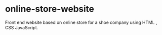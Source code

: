 # online-store-website
Front end website based on online store for a shoe company using HTML , CSS JavaScript.
